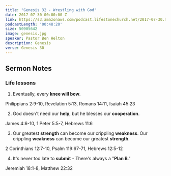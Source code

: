 ```yaml
---
title: "Genesis 32 - Wrestling with God"
date: 2017-07-30 00:00:00 Z
link: https://s3.amazonaws.com/podcast.lifestonechurch.net/2017-07-30.mp3
podcastLength: '00:48:20'
size: 50905642
image: genesis.jpg
speaker: Pastor Ben Helton
description: Genesis
verse: Genesis 30
---
```


## Sermon Notes

### Life lessons

1. Eventually, every **knee will bow**.

Philippians 2:9-10, Revelation 5:13, Romans 14:11, Isaiah 45:23

2. God doesn't need our **help**, but he blesses our **cooperation**.

James 4:6-10, 1 Peter 5:5-7, Hebrews 11:6

3. Our greatest **strength** can become our crippling **weakness**. Our crippling **weakness** can become our greatest **strength**.

2 Corinthians 12:7-10, Psalm 119:67-71, Hebrews 12:5-12

4. It's never too late to **submit** - There's always a "**Plan B**."

Jeremiah 18:1-8, Matthew 22:32
